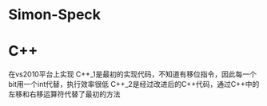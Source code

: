 # Simon-Speck

# C++
在vs2010平台上实现
C++_1是最初的实现代码，不知道有移位指令，因此每一个bit用一个int代替，执行效率很低
C++_2是经过改进后的C++代码，通过C++中的左移和右移运算符代替了最初的方法